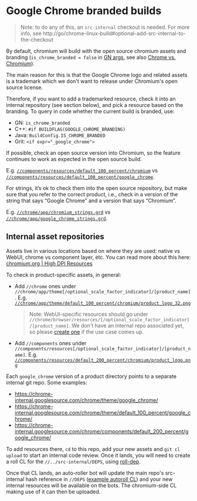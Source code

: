 # Google Chrome branded builds

> Note: to do any of this, an `src-internal` checkout is needed. For more info,
> see http://go/chrome-linux-build#optional-add-src-internal-to-the-checkout

By default, chromium will build with the open source chromium assets and
branding (`is_chrome_branded = false` in
[GN args](https://www.chromium.org/developers/gn-build-configuration), see also
[Chrome vs. Chromium](chromium_browser_vs_google_chrome.md)).

The main reason for this is that the Google Chrome logo and related assets is
a trademark which we don't want to release under Chromium's open source
license.

Therefore, if you want to add a trademarked resource, check it into an internal
repository (see section below), and pick a resource based on the branding.  To
query in code whether the current build is branded, use:

- GN: `is_chrome_branded`
- C++: `#if BUILDFLAG(GOOGLE_CHROME_BRANDING)`
- Java: `BuildConfig.IS_CHROME_BRANDED`
- Grit: `<if expr="_google_chrome">`

If possible, check an open source version into Chromium, so the feature
continues to work as expected in the open source build.

E.g.
[`//components/resources/default_100_percent/chromium`](../components/resources/default_100_percent/chromium)
vs
[`//components/resources/default_100_percent/google_chrome`](https://chrome-internal.googlesource.com/chrome/components/default_100_percent/google_chrome/).

For strings, it’s ok to check them into the open source repository, but make
sure that you refer to the correct product, i.e., check in a version of the
string that says “Google Chrome” and a version that says “Chromium”.

E.g. [`//chrome/app/chromium_strings.grd`](../chrome/app/chromium_strings.grd)
vs
[`//chrome/app/google_chrome_strings.grd`](../chrome/app/google_chrome_strings.grd).

## Internal asset repositories

Assets live in various locations based on where they are used: native vs WebUI,
chrome vs component layer, etc. You can read more about this here:
[chromium.org | High DPI Resources](https://www.chromium.org/developers/design-documents/high-dpi-resources/)

To check in product-specific assets, in general:
- Add `//chrome` ones under
  `//chrome/app/theme[/optional_scale_factor_indicator]/[product_name]`. E.g.
  [`//chrome/app/theme/default_100_percent/chromium/product_logo_32.png`](../chrome/app/theme/default_100_percent/chromium/product_logo_32.png)

  > Note: WebUI-specific resources should go under
  > `//chrome/browser/resources/[/optional_scale_factor_indicator]/[product_name]`.
  > We don't have an internal repo associated yet, so please
  > [create one](http://go/git-admin-cheatsheet#creating-a-repo) if the use case
  > comes up.

- Add `//components` ones under
  `//components/resources[/optional_scale_factor_indicator]/[product_name]`.
  E.g.
  [`//components/resources/default_200_percent/chromium/product_logo.png`](../components/resources/default_200_percent/chromium/product_logo.png)

Each `google_chrome` version of a product directory points to a separate
internal git repo. Some examples:
- https://chrome-internal.googlesource.com/chrome/theme/google_chrome/
- https://chrome-internal.googlesource.com/chrome/theme/default_100_percent/google_chrome/
- https://chrome-internal.googlesource.com/chrome/components/default_200_percent/google_chrome/

To add resources there, `cd` to this repo, add your new assets and `git cl
upload` to start an internal code review. Once it lands, you will need to create
a roll CL for the `//../src-internal/DEPS`, using
[roll-dep](https://chromium.googlesource.com/chromium/tools/depot_tools/+/main/README.md#:~:text=cl.md.-,roll%2Ddep,-%3A%20A%20gclient%20dependency).

Once that CL lands, an auto-roller bot will update the main repo's src-internal
hash reference in `//DEPS` ([example autoroll CL](https://crrev.com/c/4024955))
and your new internal resources will be available on the bots. The chromium-side
CL making use of it can then be uploaded.
